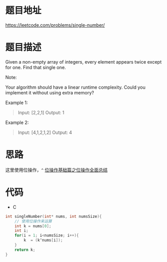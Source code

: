 # 题目地址
https://leetcode.com/problems/single-number/

# 题目描述
Given a non-empty array of integers, every element appears twice except for one. Find that single one.

Note:

Your algorithm should have a linear runtime complexity. Could you implement it without using extra memory?

Example 1:

>Input: [2,2,1]
Output: 1

Example 2:

>Input: [4,1,2,1,2]
Output: 4

# 思路
这里使用位操作，`^`
[位操作基础篇之位操作全面总结](https://blog.csdn.net/MoreWindows/article/details/7354571)
# 代码
- C
```c
int singleNumber(int* nums, int numsSize){
    // 使用位操作来运算
    int k = nums[0];
    int i;
    for(i = 1; i<numsSize; i++){
        k  = (k^nums[i]);
    }
    return k;
}

```